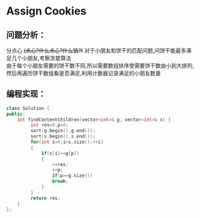 # Assign Cookies
## 问题分析：
分点心 ~~(点心?什么点心?什么馅?)~~ 对于小朋友和饼干的匹配问题,问饼干能最多满足几个小朋友,考察贪婪算法  
由于每个小朋友需要的饼干数不同,所以需要数组排序使需要饼干数由小到大排列,然后再遍历饼干数组看是否满足,利用计数器记录满足的小朋友数量
## 编程实现：
```C++
class Solution {
public:
    int findContentChildren(vector<int>& g, vector<int>& s) {
         int res=0,p=0;
         sort(g.begin(),g.end());
         sort(s.begin(),s.end());
         for(int i=0;i<s.size();++i)
         {
             if(s[i]>=g[p])
             {
                 ++res;
                 ++p;
                 if(p>=g.size())
                 break;
             }
         }
         return res;
    }
};
```
